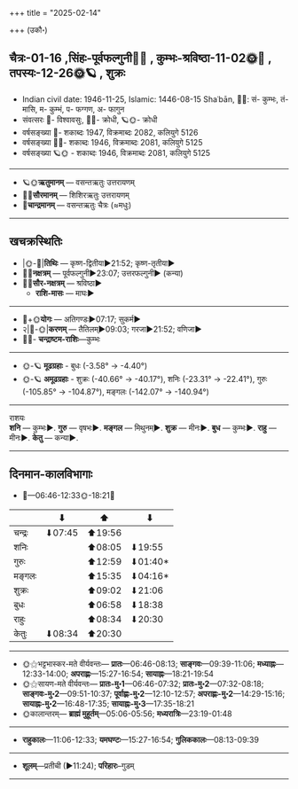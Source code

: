 +++
title = "2025-02-14"

+++
(उकौ॰)
## चैत्रः-01-16  ,सिंहः-पूर्वफल्गुनी🌛🌌  ,  कुम्भः-श्रविष्ठा-11-02🌞🌌  ,  तपस्यः-12-26🌞🪐  , शुक्रः
- Indian civil date: 1946-11-25, Islamic: 1446-08-15 Shaʿbān, 🌌🌞: सं- कुम्भः, तं- मासि, म- कुम्भं, प- फग्गण, अ- फागुन
- संवत्सरः 🌛- विश्वावसुः, 🌌🌞- क्रोधी, 🪐🌞- क्रोधी
- वर्षसङ्ख्या 🌛- शकाब्दः 1947, विक्रमाब्दः 2082, कलियुगे 5126
- वर्षसङ्ख्या 🌌🌞- शकाब्दः 1946, विक्रमाब्दः 2081, कलियुगे 5125
- वर्षसङ्ख्या 🪐🌞 - शकाब्दः 1946, विक्रमाब्दः 2081, कलियुगे 5125
___________________
- 🪐🌞**ऋतुमानम्** — वसन्तऋतुः उत्तरायणम्
- 🌌🌞**सौरमानम्** — शिशिरऋतुः उत्तरायणम्
- 🌛**चान्द्रमानम्** — वसन्तऋतुः चैत्रः (≈मधुः)
___________________


## खचक्रस्थितिः
- |🌞-🌛|**तिथिः** — कृष्ण-द्वितीया►21:52; कृष्ण-तृतीया►  
- 🌌🌛**नक्षत्रम्** — पूर्वफल्गुनी►23:07; उत्तरफल्गुनी► (कन्या)  
- 🌌🌞**सौर-नक्षत्रम्** — श्रविष्ठा►  
  - **राशि-मासः** — माघः► 
___________________
- 🌛+🌞**योगः** — अतिगण्डः►07:17; सुकर्म►  
- २|🌛-🌞|**करणम्** — तैतिलम्►09:03; गरजा►21:52; वणिजा►  
- 🌌🌛- **चन्द्राष्टम-राशिः**—कुम्भः  
___________________
- 🌞-🪐 **मूढग्रहाः** - बुधः (-3.58° → -4.40°)
- 🌞-🪐 **अमूढग्रहाः** - शुक्रः (-40.66° → -40.17°), शनिः (-23.31° → -22.41°), गुरुः (-105.85° → -104.87°), मङ्गलः (-142.07° → -140.94°)
___________________
राशयः  
**शनि** — कुम्भः►. **गुरु** — वृषभः►. **मङ्गल** — मिथुनम्►. **शुक्र** — मीनः►. **बुध** — कुम्भः►. **राहु** — मीनः►. **केतु** — कन्या►. 
___________________


## दिनमान-कालविभागाः
- 🌅—06:46-12:33🌞-18:21🌇  

|      |⬇     |⬆     |⬇     |
|------|-----|-----|------|
|चन्द्रः|⬇07:45 |⬆19:56 |     |
|शनिः   |     |⬆08:05 |⬇19:55 |
|गुरुः  |     |⬆12:59 |⬇01:40*|
|मङ्गलः |     |⬆15:35 |⬇04:16*|
|शुक्रः |     |⬆09:02 |⬇21:06 |
|बुधः   |     |⬆06:58 |⬇18:38 |
|राहुः  |     |⬆08:34 |⬇20:30 |
|केतुः  |⬇08:34 |⬆20:30 |     |
___________________
- 🌞⚝भट्टभास्कर-मते वीर्यवन्तः— **प्रातः**—06:46-08:13; **साङ्गवः**—09:39-11:06; **मध्याह्नः**—12:33-14:00; **अपराह्णः**—15:27-16:54; **सायाह्नः**—18:21-19:54  
- 🌞⚝सायण-मते वीर्यवन्तः— **प्रातः-मु॰1**—06:46-07:32; **प्रातः-मु॰2**—07:32-08:18; **साङ्गवः-मु॰2**—09:51-10:37; **पूर्वाह्णः-मु॰2**—12:10-12:57; **अपराह्णः-मु॰2**—14:29-15:16; **सायाह्नः-मु॰2**—16:48-17:35; **सायाह्नः-मु॰3**—17:35-18:21  
- 🌞कालान्तरम्— **ब्राह्मं मुहूर्तम्**—05:06-05:56; **मध्यरात्रिः**—23:19-01:48  
___________________
- **राहुकालः**—11:06-12:33; **यमघण्टः**—15:27-16:54; **गुलिककालः**—08:13-09:39  
___________________
- **शूलम्**—प्रतीची (►11:24); **परिहारः**–गुडम्  
___________________
